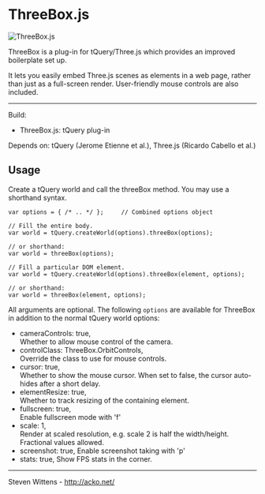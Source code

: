 ThreeBox.js
==========

![ThreeBox.js](https://raw.github.com/unconed/ThreeBox.js/master/misc/ThreeBox.png)


ThreeBox is a plug-in for tQuery/Three.js which provides an improved boilerplate set up.

It lets you easily embed Three.js scenes as elements in a web page, rather than just as a full-screen render. User-friendly mouse controls are also included.

* * *

Build:
 * ThreeBox.js: tQuery plug-in

Depends on: tQuery (Jerome Etienne et al.), Three.js (Ricardo Cabello et al.)

Usage
-----

Create a tQuery world and call the threeBox method. You may use a shorthand syntax.
```
var options = { /* .. */ };     // Combined options object

// Fill the entire body.
var world = tQuery.createWorld(options).threeBox(options);

// or shorthand:
var world = threeBox(options);

// Fill a particular DOM element.
var world = tQuery.createWorld(options).threeBox(element, options);

// or shorthand:
var world = threeBox(element, options);
```

All arguments are optional. The following `options` are available for ThreeBox in addition to the normal tQuery world options:

* cameraControls: true,  
  Whether to allow mouse control of the camera.
* controlClass:   ThreeBox.OrbitControls,  
  Override the class to use for mouse controls.
* cursor: true,  
  Whether to show the mouse cursor. When set to false, the cursor auto-hides after a short delay.
* elementResize:  true,  
  Whether to track resizing of the containing element.
* fullscreen:     true,  
  Enable fullscreen mode with 'f'
* scale:          1,  
  Render at scaled resolution, e.g. scale 2 is half the width/height. Fractional values allowed.
* screenshot:     true,
  Enable screenshot taking with 'p'
* stats:          true,
  Show FPS stats in the corner.


* * *

Steven Wittens - http://acko.net/
